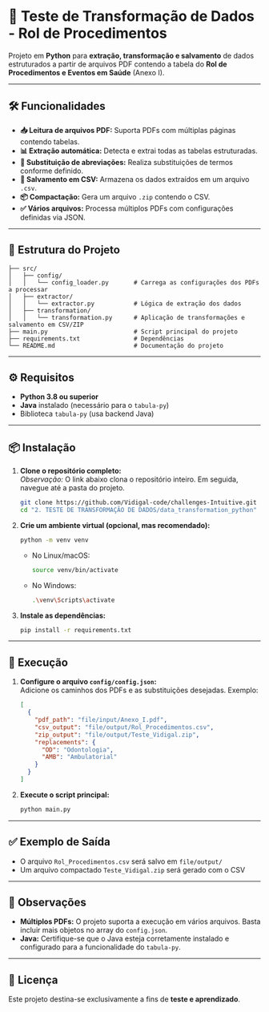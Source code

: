 # 🧪 Teste de Transformação de Dados - Rol de Procedimentos

Projeto em **Python** para **extração, transformação e salvamento** de dados estruturados a partir de arquivos PDF contendo a tabela do **Rol de Procedimentos e Eventos em Saúde** (Anexo I).

---

## 🛠️ Funcionalidades

- **📥 Leitura de arquivos PDF:** Suporta PDFs com múltiplas páginas contendo tabelas.
- **📊 Extração automática:** Detecta e extrai todas as tabelas estruturadas.
- **🔄 Substituição de abreviações:** Realiza substituições de termos conforme definido.
- **💾 Salvamento em CSV:** Armazena os dados extraídos em um arquivo `.csv`.
- **📦 Compactação:** Gera um arquivo `.zip` contendo o CSV.
- **✅ Vários arquivos:** Processa múltiplos PDFs com configurações definidas via JSON.

---

## 📁 Estrutura do Projeto

```
├── src/
│   ├── config/
│   │   └── config_loader.py       # Carrega as configurações dos PDFs a processar
│   ├── extractor/
│   │   └── extractor.py           # Lógica de extração dos dados
│   ├── transformation/
│   │   └── transformation.py      # Aplicação de transformações e salvamento em CSV/ZIP
├── main.py                        # Script principal do projeto
├── requirements.txt               # Dependências
└── README.md                      # Documentação do projeto
```

---

## ⚙️ Requisitos

- **Python 3.8 ou superior**
- **Java** instalado (necessário para o `tabula-py`)
- Biblioteca `tabula-py` (usa backend Java)

---

## 📦 Instalação

1. **Clone o repositório completo:**  
   *Observação:* O link abaixo clona o repositório inteiro. Em seguida, navegue até a pasta do projeto.

   ```bash
   git clone https://github.com/Vidigal-code/challenges-Intuitive.git
   cd "2. TESTE DE TRANSFORMAÇÃO DE DADOS/data_transformation_python"
   ```

2. **Crie um ambiente virtual (opcional, mas recomendado):**

   ```bash
   python -m venv venv
   ```

   - No Linux/macOS:

     ```bash
     source venv/bin/activate
     ```

   - No Windows:

     ```bash
     .\venv\Scripts\activate
     ```

3. **Instale as dependências:**

   ```bash
   pip install -r requirements.txt
   ```

---

## 🚀 Execução

1. **Configure o arquivo `config/config.json`:**  
   Adicione os caminhos dos PDFs e as substituições desejadas. Exemplo:

   ```json
   [
     {
       "pdf_path": "file/input/Anexo_I.pdf",
       "csv_output": "file/output/Rol_Procedimentos.csv",
       "zip_output": "file/output/Teste_Vidigal.zip",
       "replacements": {
         "OD": "Odontologia",
         "AMB": "Ambulatorial"
       }
     }
   ]
   ```

2. **Execute o script principal:**

   ```bash
   python main.py
   ```

---

## ✅ Exemplo de Saída

- O arquivo `Rol_Procedimentos.csv` será salvo em `file/output/`
- Um arquivo compactado `Teste_Vidigal.zip` será gerado com o CSV

---

## 🧩 Observações

- **Múltiplos PDFs:** O projeto suporta a execução em vários arquivos. Basta incluir mais objetos no array do `config.json`.
- **Java:** Certifique-se que o Java esteja corretamente instalado e configurado para a funcionalidade do `tabula-py`.

---

## 📄 Licença

Este projeto destina-se exclusivamente a fins de **teste e aprendizado**.

